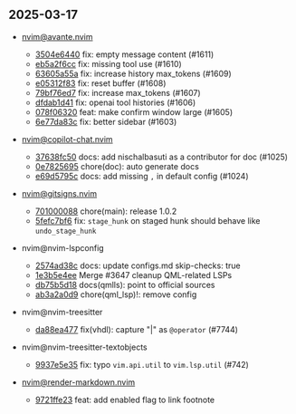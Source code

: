 ## 2025-03-17

* nvim@avante.nvim
  - [3504e6440](https://github.com/yetone/avante.nvim/commit/3504e64407e3c7816e9b539f0f0fa181889d751a) fix: empty message content (#1611)
  - [eb5a2f6cc](https://github.com/yetone/avante.nvim/commit/eb5a2f6cca547e5a7a29121dff1cf2d730c627aa) fix: missing tool use (#1610)
  - [63605a55a](https://github.com/yetone/avante.nvim/commit/63605a55a3fa7f36bdc55b01aa4be20ec73ad801) fix: increase history max_tokens (#1609)
  - [e05312f83](https://github.com/yetone/avante.nvim/commit/e05312f83bcc90d5b65a4e1f8574bc3546cf95dd) fix: reset buffer (#1608)
  - [79bf76ed7](https://github.com/yetone/avante.nvim/commit/79bf76ed721936cd84b998c7e9332850f28aec91) fix: increase max_tokens (#1607)
  - [dfdab1d41](https://github.com/yetone/avante.nvim/commit/dfdab1d41f900ebe90f4bf709aed08d23c835f6d) fix: openai tool histories (#1606)
  - [078f06320](https://github.com/yetone/avante.nvim/commit/078f06320c148bfbc01b0ea6e7098d6571812320) feat: make confirm window large (#1605)
  - [6e77da83c](https://github.com/yetone/avante.nvim/commit/6e77da83c15578ed5d10153a6d91dfcfc1f23859) fix: better sidebar (#1603)

* nvim@copilot-chat.nvim
  - [37638fc50](https://github.com/CopilotC-Nvim/CopilotChat.nvim/commit/37638fc50b200c47db42f89a4257c2557c7f7fd7) docs: add nischalbasuti as a contributor for doc (#1025)
  - [0e7825695](https://github.com/CopilotC-Nvim/CopilotChat.nvim/commit/0e78256954913856e4855f748a16dc214fde2ae2) chore(doc): auto generate docs
  - [e69d5795c](https://github.com/CopilotC-Nvim/CopilotChat.nvim/commit/e69d5795c3bb138df3a3e558226990f6de12c0fa) docs: add missing `,` in default config (#1024)

* nvim@gitsigns.nvim
  - [701000088](https://github.com/lewis6991/gitsigns.nvim/commit/7010000889bfb6c26065e0b0f7f1e6aa9163edd9) chore(main): release 1.0.2
  - [5fefc7bf6](https://github.com/lewis6991/gitsigns.nvim/commit/5fefc7bf6966f9a1ca961ac2fca0f9d93118df18) fix: `stage_hunk` on staged hunk should behave like `undo_stage_hunk`

* nvim@nvim-lspconfig
  - [2574ad38c](https://github.com/neovim/nvim-lspconfig/commit/2574ad38c6ee4f0bef3a1ca305cd5df627a52bb3) docs: update configs.md skip-checks: true
  - [1e3b5e4ee](https://github.com/neovim/nvim-lspconfig/commit/1e3b5e4ee341304a703ba97d76d6e9187a1f775f) Merge #3647 cleanup QML-related LSPs
  - [db75b5d18](https://github.com/neovim/nvim-lspconfig/commit/db75b5d18978e06872e11505cd27d422b3b6e8d9) docs(qmlls): point to official sources
  - [ab3a2a0d9](https://github.com/neovim/nvim-lspconfig/commit/ab3a2a0d9da740bd0bc286eda2e0c85b39f7f725) chore(qml_lsp)!: remove config

* nvim@nvim-treesitter
  - [da88ea477](https://github.com/nvim-treesitter/nvim-treesitter/commit/da88ea477c67c7f7ebab6d1e662d0cdebfcb57f0) fix(vhdl): capture "|" as `@operator` (#7744)

* nvim@nvim-treesitter-textobjects
  - [9937e5e35](https://github.com/nvim-treesitter/nvim-treesitter-textobjects/commit/9937e5e356e5b227ec56d83d0a9d0a0f6bc9cad4) fix: typo `vim.api.util` to `vim.lsp.util` (#742)

* nvim@render-markdown.nvim
  - [9721ffe23](https://github.com/MeanderingProgrammer/render-markdown.nvim/commit/9721ffe230ec90e49c49ee33b5ca44c3fc689214) feat: add enabled flag to link footnote